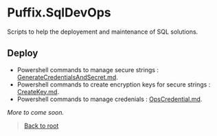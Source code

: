 # Puffix.SqlDevOps

Scripts to help the deployement and maintenance of SQL solutions.

## Deploy
* Powershell commands to manage secure strings : [GenerateCredentialsAndSecret.md](https://github.com/EhRom/Puffix.SqlDevOps/blob/master/Deploy/GenerateCredentialsAndSecret.md).
* Powershell commands to create encryption keys for secure strings : [CreateKey.md](https://github.com/EhRom/Puffix.SqlDevOps/blob/master/Deploy/CreateKey.md).
* Powershell commands to manage credenials : [OpsCredential.md](https://github.com/EhRom/Puffix.SqlDevOps/blob/master/Deploy/OpsCredential.md).

*More to come soon.*

> [Back to root](https://github.com/EhRom/Puffix.SqlDevOps)